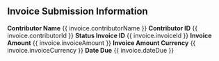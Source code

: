 ## Invoice Submission Information

**Contributor Name**
{{ invoice.contributorName }}
**Contributor ID**
{{ invoice.contributorId }}
**Status Invoice ID**
{{ invoice.invoiceId }}
**Invoice Amount**
{{ invoice.invoiceAmount }}
**Invoice Amount Currency**
{{ invoice.invoiceCurrency }}
**Date Due**
{{ invoice.dateDue }}